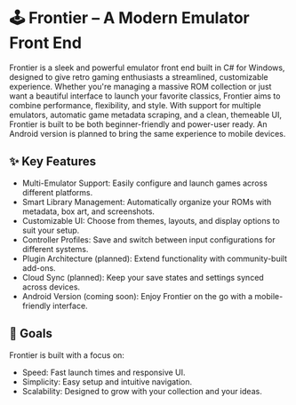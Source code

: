 # 🕹️ Frontier – A Modern Emulator Front End
Frontier is a sleek and powerful emulator front end built in C# for Windows, designed to give retro gaming enthusiasts a streamlined, customizable experience. Whether you're managing a massive ROM collection or just want a beautiful interface to launch your favorite classics, Frontier aims to combine performance, flexibility, and style.
With support for multiple emulators, automatic game metadata scraping, and a clean, themeable UI, Frontier is built to be both beginner-friendly and power-user ready. An Android version is planned to bring the same experience to mobile devices.
## ✨ Key Features
- Multi-Emulator Support: Easily configure and launch games across different platforms.
- Smart Library Management: Automatically organize your ROMs with metadata, box art, and screenshots.
- Customizable UI: Choose from themes, layouts, and display options to suit your setup.
- Controller Profiles: Save and switch between input configurations for different systems.
- Plugin Architecture (planned): Extend functionality with community-built add-ons.
- Cloud Sync (planned): Keep your save states and settings synced across devices.
- Android Version (coming soon): Enjoy Frontier on the go with a mobile-friendly interface.
## 🚀 Goals
Frontier is built with a focus on:
- Speed: Fast launch times and responsive UI.
- Simplicity: Easy setup and intuitive navigation.
- Scalability: Designed to grow with your collection and your ideas.

